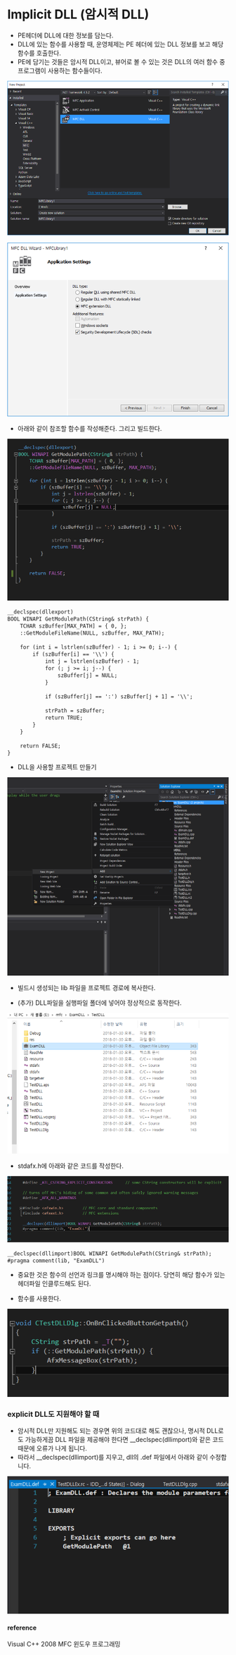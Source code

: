 # Implicit DLL (암시적 DLL)


* PE헤더에 DLL에 대한 정보를 담는다.
* DLL에 있는 함수를 사용할 때, 운영체제는 PE 헤더에 있는 DLL 정보를 보고 해당 함수를 호출한다.
* PE에 담기는 것들은 암시적 DLL이고, 뷰어로 볼 수 있는 것은 DLL의 여러 함수 중 프로그램이 사용하는 함수들이다.

![](../../images/DLL/1.PNG)  

![](../../images/DLL/2.PNG)  


* 아래와 같이 참조할 함수를 작성해준다. 그리고 빌드한다.

![](../../images/DLL/3.PNG)  


```
__declspec(dllexport)
BOOL WINAPI GetModulePath(CString& strPath) {
	TCHAR szBuffer[MAX_PATH] = { 0, };
	::GetModuleFileName(NULL, szBuffer, MAX_PATH);

	for (int i = lstrlen(szBuffer) - 1; i >= 0; i--) {
		if (szBuffer[i] == '\\') {
			int j = lstrlen(szBuffer) - 1;
			for (; j >= i; j--) {
				szBuffer[j] = NULL;
			}

			if (szBuffer[j] == ':') szBuffer[j + 1] = '\\';

			strPath = szBuffer;
			return TRUE;
		}
	}

	return FALSE;
}
```

* DLL을 사용할 프로젝트 만들기  

![](../../images/DLL/4.png)  

* 빌드시 생성되는 lib 파일을 프로젝트 경로에 복사한다.  

* (추가) DLL파일을 실행파일 폴더에 넣어야 정상적으로 동작한다.

![](../../images/DLL/5.PNG)  

* stdafx.h에 아래와 같은 코드를 작성한다.

![](../../images/DLL/6.PNG)  


```
__declspec(dllimport)BOOL WINAPI GetModulePath(CString& strPath);
#pragma comment(lib, "ExamDLL")
```  

* 중요한 것은 함수의 선언과 링크를 명시해야 하는 점이다. 당연히 해당 함수가 있는 헤더파일 인클루드해도 된다.

* 함수를 사용한다.  

![](../../images/DLL/7.PNG)  

### explicit DLL도 지원해야 할 때  

* 암시적 DLL만 지원해도 되는 경우면 위의 코드대로 해도 괜찮으나, 명시적 DLL로도 가능하게끔 DLL 파일을 제공해야 한다면 \__declspec(dllimport)와 같은 코드 때문에 오류가 나게 됩니다.
* 따라서 \__declspec(dllimport)를 지우고, dll의 .def 파일에서 아래와 같이 수정합니다.

![](../../images/DLL/8.PNG)  

#### reference
Visual C++ 2008 MFC 윈도우 프로그래밍
